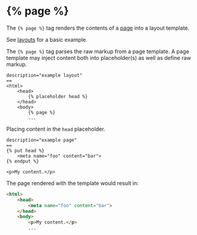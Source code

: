 # {% page %}

The `{% page %}` tag renders the contents of a [page](../cms/pages.md) into a layout template.

See [layouts](../cms/layouts.md) for a basic example.

The `{% page %}` tag parses the raw markup from a page template. A page template may inject content both into placeholder(s) as well as define raw markup.

```
description="example layout"
==
<html>
    <head>
        {% placeholder head %}
    </head>
    <body>
        {% page %}
        ...
```

Placing content in the `head` placeholder.

```
description="example page"
==
{% put head %}
    <meta name="foo" content="bar">
{% endput %}

<p>My content.</p>
```

The page rendered with the template would result in:

```html
<html>
    <head>
        <meta name="foo" content="bar">
    </head>
    <body>
        <p>My content.</p>
        ...
```

